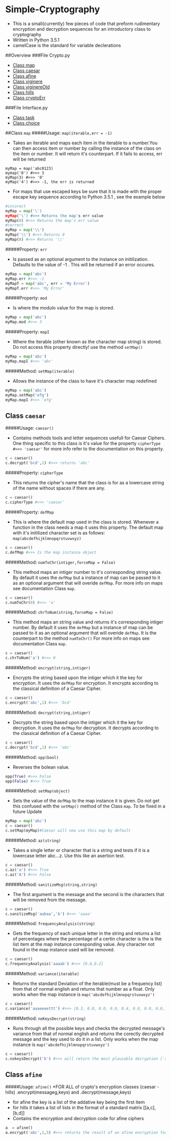 # Simple-Cryptography
* This is a small(currently) few pieces of code that preform rudimentary encryption and decryption sequences for an introductory class to cryptography
* Written in Python 3.5.1
* camelCase is the standard for variable declerations

##Overview
###File Crypto.py
* [Class map](#map)
* [Class caesar](#caesar)
* [Class afine](#afine)
* [Class viginere](#viginere)
* [Class viginereOld](#viginereOld)
* [Class hills](#hills)
* [Class cryptoErr](#cryptoErr)

###File Interface.py
* [Class task](#task)
* [Class choice](#choice)

##Class `map`
#####Usage: `map(iterable,err = -1)`
* Takes an iterable and maps each item in the iterable to a number.You
can then access item or number by calling the instance of the class on the item or
number. It will return it's counterpart. If it fails to access, err will be returned
```pyhton	
myMap = map('abc0123)
mymap('0') #>>> 3
myMap(3) #>>> '0'
myMap('4') #>>> -1, the err is returned
```
* For maps that use escaped keys  be sure that it is made with the proper escape key
sequence according to Python 3.5.1 , see the example below
```python
#incorect
myMap = map('\') 
myMap('\') #>>> Returns the map's err value
myMap(0) #>>> Returns the map's err value
#correct
myMap = map('\\') 
myMap('\\') #>>> Returns 0
myMap(0) #>>> Returns '\\' 
```
#####Property: `err`

* Is passed as an optional argument to the instance on initilization. Defaults to
the value of -1 . This will be returned if an error occures. 
```python
myMap = map('abc')
myMap.err #>>> -1
myMapT = map('abc', err = 'My Error')
myMapT.err #>>> 'My Error'
```
#####Property: `mod`

* Is where the modulo value for the map is stored. 
```python
myMap = map('abc')
myMap.mod #>>> 3
```
#####Property: `mapI`

* Where the iterable (other known as the character map string) is stored.
Do not access this property directly! use the method `setMap()` 
```python
myMap = map('abc')
myMap.mapI #>>> 'abc'
```
#####Method: `setMap(iterable)`

* Allows the instance of the class to have it's character map redefined
```python
myMap = map('abc')
myMap.setMap('efg')
myMap.mapI #>>> 'efg'
```
## Class `caesar`
#####Usage: `caesar()`

* Contains methods tools and letter sequences usefull for Caesar Ciphers.
One thing specific to this class is it's value for the property
`cipherType #>>> 'caesar'` for more info refer to the documentation on this property.
```python
c = caesar()
c.decrypt('bcd',1) #>>> returns 'abc'
```
#####Property: `cipherType`

* This returns the cipher's name that the class is for
as a lowercase string of the name without spaces if there are any.
```python
c = caesar()
c.cipherType #>>> 'caesar'
```
#####Property: `defMap`

* This is where the default map used in the class is stored. Whenever a function 
in the class needs a map it uses this property. The default map with it's initilized 
character set is as follows: `map(abcdefhijklmnopqrstuvwxyz)`
```python
c = caesar()
c.defMap #>>> Is the map instance object
```
#####Method: `numToChr(intiger,forceMap = False)`

* This method maps an intiger number to it's corresponding string value.
By default it uses the `defMap` but a instance of map can be passed to it as an 
optional argument that will overide `defMap`. For more info on maps see documentation
Class `map`.
```python
c = caesar()
c.numToChr(0) #>>> 'a'
```
#####Method: `chrToNum(string,forceMap = False)`

* This method maps an string value and returns it's corresponding intiger number.
By default it uses the `defMap` but a instance of map can be passed to it as an 
optional argument that will overide `defMap`. It is the counterpart to the method `numToChr()`
For more info on maps see documentation Class `map`.  
```python
c = caesar()
c.chrToNum('a') #>>> 0
```
#####Method: `encrypt(string,intiger)`

* Encrypts the string based upon the intiger which it the key for encryption.
It uses the `defMap` for encryption. It encrypts according to the classical 
definition of a Caesar Cipher.
```python
c = caesar()
c.encrypt('abc',1) #>>> 'bcd'
```
#####Method: `decrypt(string,intiger)`

* Decrypts the string based upon the intiger which it the key for decryption.
It uses the `defMap` for decryption. It decrypts according to the classical 
definition of a Caesar Cipher.
```python
c = caesar()
c.decrypt('bcd',1) #>>> 'abc'
```
#####Method: `opp(bool)`

* Reverses the bolean value.
```python
opp(True) #>>> False
opp(False) #>>> True
```
#####Method: `setMap(object)`

* Sets the value of the `defMap` to the map instance
it is given. Do not get this confused with the `setMap()` 
method of the Class `map`. To be fixed in a future Update
```python
myMap = map('abc')
c = caesar()
c.setMap(myMap)#Caesar will now use this map by default
```
#####Method: `az(string)`

* Takes a single letter or character that is a string
and tests if it is a lowercase letter abc...z. Use this
like an asertion test. 
```python
c = caesar()
c.az('a') #>>> True
c.az('A') #>>> False
```
#####Method: `sanitizeMsg(string,string)`

* The first argument is the message and the second is the
characters that will be removed from the message.
```python
c = caesar()
c.sanitizeMsg('aabaa','b') #>>> 'aaaa'
```
#####Method: `frequencyAnalysis(string)`

* Gets the frequency of each unique letter in the string and 
returns a list of percentages where the percentage of a certin
character is the is the list item at the map instance coresponding
value. Any character not found in the map instance used will be removed.
```python
c = caesar()
c.frequencyAnalysis('aaaab') #>>> [0.8,0.2]
```
#####Method: `variance(iterable)`

* Returns the standard Deviation of the iterable(must be a frequency list) from
that of normal english and returns that number as a float. Only works when the map instance
is `map('abcdefhijklmnopqrstuvwxyz')`
```python
c = caesar()
c.variance('aaaeeeettt') #>>> [0.3, 0.0, 0.0, 0.0, 0.4, 0.0, 0.0, 0.0, 0.0, 0.0, 0.0, 0.0, 0.0, 0.0, 0.0, 0.0, 0.0, 0.0, 0.0, 0.3, 0.0, 0.0, 0.0, 0.0, 0.0, 0.0]
```
#####Method: `noKeysDecrypt(string)`

* Runs through all the possible keys and checks the decrypted message's 
variance from that of normal english and returns the corectly decrypted message 
and the key used to do it in a list. Only works when the map instance is `map('abcdefhijklmnopqrstuvwxyz')`
```python
c = caesar()
c.nokeysDecrypt('b') #>>> will return the most plausable decryption ['a',1]
```

## Class `afine`
#####Usage: `afine()`
*FOR ALL of crypto's encryption classes (caesar - hills) .encrypt(messageg,keys) and .decrypt(message,keys) 
* for afine the key is a list of the addative key being the first item
* for hills it takes a list of lists in the format of a standard matrix [[a,c],[b,d]]
* Contains the encryption and decryption code for afine ciphers
```python
a  = afine()
a.encrypt('abc',1,5) #>>> returns the result of an afine encryption for the text 'abc'
```
